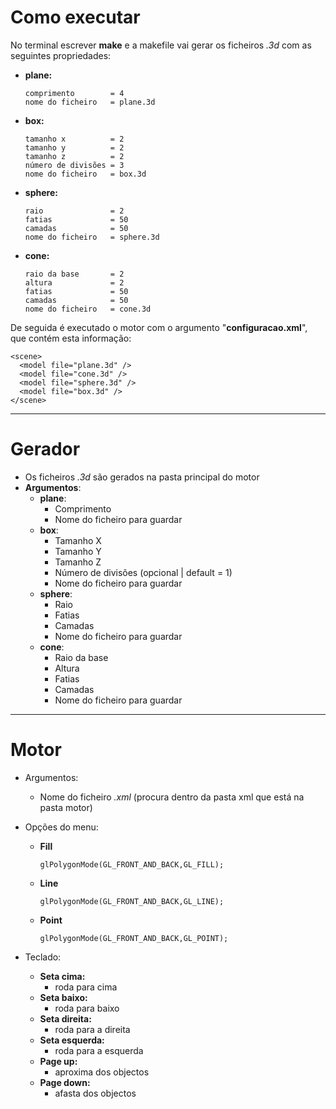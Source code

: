# Como executar
No terminal escrever __make__ e a makefile vai gerar os ficheiros _.3d_ com as seguintes propriedades:
  - __plane:__
      ```
      comprimento        = 4
      nome do ficheiro   = plane.3d
      ```

  - __box:__
      ```
      tamanho x          = 2
      tamanho y          = 2
      tamanho z          = 2
      número de divisões = 3
      nome do ficheiro   = box.3d
      ```

  - __sphere:__
      ```
      raio               = 2
      fatias             = 50
      camadas            = 50
      nome do ficheiro   = sphere.3d
      ```

  - __cone:__
      ```
      raio da base       = 2
      altura             = 2
      fatias             = 50
      camadas            = 50
      nome do ficheiro   = cone.3d
      ```

De seguida é executado o motor com o argumento "__configuracao.xml__", que contém esta informação:

    <scene>
      <model file="plane.3d" />
      <model file="cone.3d" />
      <model file="sphere.3d" />
      <model file="box.3d" />
    </scene>

___
# Gerador
- Os ficheiros _.3d_ são gerados na pasta principal do motor
- __Argumentos__:
    - __plane__:
        - Comprimento
        - Nome do ficheiro para guardar
    - __box__:
        - Tamanho X
        - Tamanho Y
        - Tamanho Z
        - Número de divisões (opcional | default = 1)
        - Nome do ficheiro para guardar
    - __sphere__:
        - Raio
        - Fatias
        - Camadas
        - Nome do ficheiro para guardar
    - __cone__:
        - Raio da base
        - Altura
        - Fatias
        - Camadas
        - Nome do ficheiro para guardar

___
# Motor
- Argumentos:
    - Nome do ficheiro _.xml_ (procura dentro da pasta xml que está na pasta motor)
- Opções do menu:
    - __Fill__
        ```
        glPolygonMode(GL_FRONT_AND_BACK,GL_FILL);
        ```

    - __Line__
        ```
        glPolygonMode(GL_FRONT_AND_BACK,GL_LINE);
        ```

    - __Point__
        ```
        glPolygonMode(GL_FRONT_AND_BACK,GL_POINT);
        ```

- Teclado:
    - __Seta cima:__
        - roda para cima
    - __Seta baixo:__
        - roda para baixo
    - __Seta direita:__
        - roda para a direita
    - __Seta esquerda:__
        - roda para a esquerda
    - __Page up:__
        - aproxima dos objectos
    - __Page down:__
        - afasta dos objectos
